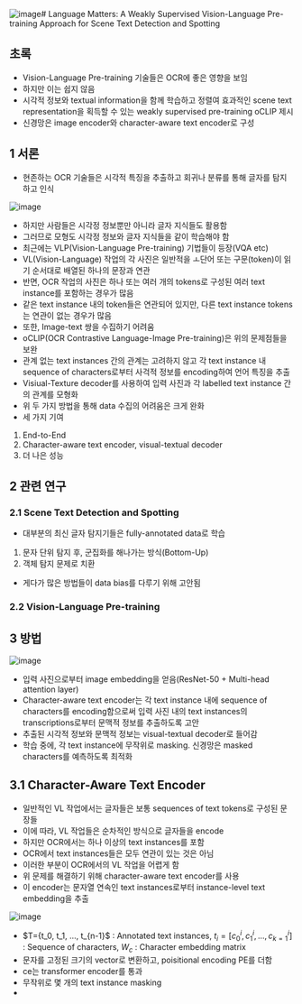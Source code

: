 ![image](https://github.com/user-attachments/assets/c0f50c5c-fafc-4c81-9c2f-5265c146d492)# Language Matters: A Weakly Supervised Vision-Language Pre-training Approach for Scene Text Detection and Spotting

## 초록

- Vision-Language Pre-training 기술들은 OCR에 좋은 영향을 보임
- 하지만 이는 쉽지 않음
- 시각적 정보와 textual information을 함께 학습하고 정렬여 효과적인 scene text representation을 획득할 수 있는 weakly supervised pre-training oCLIP 제시
- 신경망은 image encoder와 character-aware text encoder로 구성

## 1 서론
- 현존하는 OCR 기술들은 시각적 특징을 추출하고 회귀나 분류를 통해 글자를 탐지하고 인식

![image](https://github.com/user-attachments/assets/3ef60ee8-ca83-47f7-95c4-93fc965ab12b)

- 하지만 사람들은 시각정 정보뿐만 아니라 글자 지식들도 활용함
- 그러므로 모형도 시각정 정보와 글자 지식들을 같이 학습해야 함
- 최근에는 VLP(Vision-Language Pre-training) 기법들이 등장(VQA etc)
- VL(Vision-Language) 작업의 각 사진은 일반적을 ㅗ단어 또는 구문(token)이 읽기 순서대로 배열된 하나의 문장과 연관
- 반면, OCR 작업의 사진은 하나 또는 여러 개의 tokens로 구성된 여러 text instance를 포함하는 경우가 많음
- 같은 text instance 내의 token들은 연관되어 있지만, 다른 text instance tokens는 연관이 없는 경우가 많음
- 또한, Image-text 쌍을 수집하기 어려움
- oCLIP(OCR Contrastive Language-Image Pre-training)은 위의 문제점들을 보완
- 관계 없는 text instances 간의 관계는 고려하지 않고 각 text instance 내 sequence of characters로부터 사걱적 정보를 encoding하여 언어 특징을 추출
- Visiual-Texture decoder를 사용하여 입력 사진과 각 labelled text instance 간의 관계를 모형화
- 위 두 가지 방법을 통해 data 수집의 어려움은 크게 완화
- 세 가지 기여
1. End-to-End
2. Character-aware text encoder, visual-textual decoder
3. 더 나은 성능

## 2 관련 연구

### 2.1 Scene Text Detection and Spotting
- 대부분의 최신 글자 탐지기들은 fully-annotated data로 학습
1. 문자 단위 탐지 후, 군집화를 해나가는 방식(Bottom-Up)
2. 객체 탐지 문제로 치환
- 게다가 많은 방법들이 data bias를 다루기 위해 고안됨

### 2.2 Vision-Language Pre-training

## 3 방법

![image](https://github.com/user-attachments/assets/6b074556-9f64-4ecd-bc30-413c66111889)

- 입력 사진으로부터 image embedding을 얻음(ResNet-50 + Multi-head attention layer)
- Character-aware text encoder는 각 text instance 내에 sequence of characters를 encoding함으로써 입력 사진 내의 text instances의 transcriptions로부터 문맥적 정보를 추출하도록 고안
- 추출된 시각적 정보와 문맥적 정보는 visual-textual decoder로 들어감
- 학습 중에, 각 text instance에 무작위로 masking. 신경망은 masked characters를 예측하도록 최적화

## 3.1 Character-Aware Text Encoder

- 일반적인 VL 작업에서는 글자들은 보통 sequences of text tokens로 구성된 문장들
- 이에 따라, VL 작업들은 순차적인 방식으로 글자들을 encode
- 하지만 OCR에서는 하나 이상의 text instances를 포함
- OCR에서 text instances들은 모두 연관이 있는 것은 아님
- 이러한 부분이 OCR에서의 VL 작업을 어렵게 함
- 위 문제를 해결하기 위해 character-aware text encoder를 사용
- 이 encoder는 문자열 연속인 text instances로부터 instance-level text embedding을 추출

![image](https://github.com/user-attachments/assets/6e0648ba-bc6c-4610-81a8-373544f21391)

- $T={t_0, t_1, ..., t_{n-1}$ : Annotated text instances, $t_i = [c^i_0, c^i_1,...,c^i_{k=1}]$ : Sequence of characters, $W_c$ : Character embedding matrix
- 문자를 고정된 크기의 vector로 변환하고, poisitional encoding PE를 더함
- ce는 transformer encoder를 통과
- 무작위로 몇 개의 text instance masking
- 





